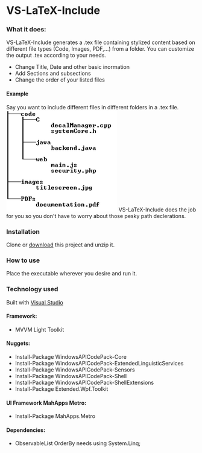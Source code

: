 # VS-LaTeX-Include

### What it does:

VS-LaTeX-Include generates a .tex file containing stylized content based on different file types (Code, Images, PDF,...) from a folder.
You can customize the output .tex according to your needs.
* Change Title, Date and other basic inormation
* Add Sections and subsections
* Change the order of your listed files

#### Example
Say you want to include different files in different folders in a .tex file.
![Example folder structure](images/example_folderstructure.png)
VS-LaTeX-Include does the job for you so you don't have to worry about those pesky path declerations.


### Installation
Clone or [download](https://github.com/AndiRoither/VS-LatechInclude/archive/master.zip) this project and unzip it.

### How to use
Place the executable wherever you desire and run it.

### Technology used
Built with [Visual Studio](https://www.visualstudio.com/downloads/)

#### Framework:
* MVVM Light Toolkit

#### Nuggets:
* Install-Package WindowsAPICodePack-Core
* Install-Package WindowsAPICodePack-ExtendedLinguisticServices
* Install-Package WindowsAPICodePack-Sensors
* Install-Package WindowsAPICodePack-Shell
* Install-Package WindowsAPICodePack-ShellExtensions
* Install-Package Extended.Wpf.Toolkit

#### UI Framework MahApps Metro:
* Install-Package MahApps.Metro

#### Dependencies:
* ObservableList OrderBy needs using System.Linq;